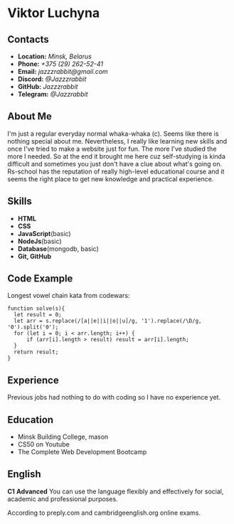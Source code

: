 # Viktor Luchyna


## Contacts

* __Location:__ _Minsk, Belarus_
* __Phone:__ _+375 (29) 262-52-41_
* __Email:__ _jazzzrabbit@gmail.com_
* __Discord:__ _@Jazzzrabbit_
* __GitHub:__ _Jazzzrabbit_
* __Telegram:__ _@Jazzrabbit_

## About Me

I'm just a regular everyday normal whaka-whaka (c).
Seems like there is nothing special about me.
Nevertheless, I really like learning new skills and once I've tried to make a website just for fun.
The more I've studied the more I needed. 
So at the end it brought me here cuz self-studying is kinda difficult and sometimes you just don't have a clue about what's going on.
Rs-school has the reputation of really high-level educational course and it seems the right place to get new knowledge and practical experience.

## Skills

* __HTML__
* __CSS__
* __JavaScript__(basic)
* __NodeJs__(basic)
* __Database__(mongodb, basic)
* __Git, GitHub__

## Code Example

Longest vowel chain kata from codewars:

```
function solve(s){
  let result = 0;
  let arr = s.replace(/[a||e||i||o||u]/g, '1').replace(/\D/g, '0').split('0');
  for (let i = 0; i < arr.length; i++) {
      if (arr[i].length > result) result = arr[i].length;
  }
  return result;
}
```

## Experience 

Previous jobs had nothing to do with coding so I have no experience yet. 

## Education

* Minsk Building College, mason
* CS50 on Youtube
* The Complete Web Development Bootcamp

## English

__C1__
__Advanced__
You can use the language flexibly and effectively for social, academic and professional purposes.

According to preply.com and cambridgeenglish.org online exams.
